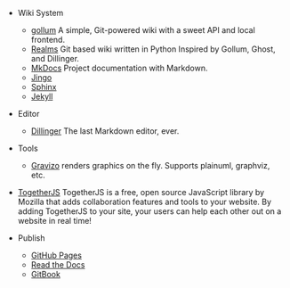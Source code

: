- Wiki System
  - [gollum] A simple, Git-powered wiki with a sweet API and local frontend.
  - [Realms] Git based wiki written in Python Inspired by Gollum, Ghost, and Dillinger.
  - [MkDocs] Project documentation with Markdown.
  - [Jingo](https://github.com/claudioc/jingo)
  - [Sphinx](http://sphinx-doc.org/)
  - [Jekyll](https://jekyllrb.com/)

- Editor
  - [Dillinger] The last Markdown editor, ever.

- Tools
  - [Gravizo] renders graphics on the fly. Supports plainuml, graphviz, etc.
 - [TogetherJS] TogetherJS is a free, open source JavaScript library by Mozilla that adds collaboration features and tools to your website. By adding TogetherJS to your site, your users can help each other out on a website in real time!

- Publish
  - [GitHub Pages](https://pages.github.com/)
  - [Read the Docs](https://readthedocs.org/)
  - [GitBook](https://www.gitbook.com/)



[gollum]: https://github.com/gollum/gollum
[Realms]: http://realms.io/
[Dillinger]: https://github.com/joemccann/dillinger/
[Gravizo]: http://www.gravizo.com/
[TogetherJS]: https://togetherjs.com/
[MkDocs]: http://www.mkdocs.org/